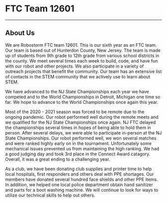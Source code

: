 # FTC Team 12601
---

## About Us

We are Robostorm FTC team 12601. This is our sixth year as an FTC team. Our team is based out of Hunterdon County, New Jersey. The team is made up of students from 9th grade to 12th grade from various school districts in the county. We meet several times each week to build, code, and have fun with our robot and other projects. We also participate in a variety of outreach projects that benefit the community. Our team has an extensive list of contacts in the STEM community that we actively use to learn about STEM. 

We have advanced to the NJ State Championships each year we have competed and to the World Championships in Detroit, Michigan one time so far.  We hope to advance to the World Championships once again this year.

Most of the 2020 - 2021 season was forced to be remote due to the ongoing pandemic. Our robot performed well during the remote meets and we qualified for the NJ State Championships once again. NJ FTC delayed the championships several times in hopes of being able to hold them in person. After several delays, we were able to participate in-person at the NJ State Championships. Our robot performed well, we won several matches and were ranked highly early on in the tournament. Unfortunately some mechanical issues prevented us from maintaining the high ranking. We had a good judging day and took 3rd place in the Connect Award catagory. Overall, it was a great ending to a challenging year.  

As a club, we have been donating club supplies and printer time to help local hospitals, first responders and others deal with PPE shortages. Our members have donated several hundred face shields and other PPE items. In addition, we helped one local police department obtain hand sanitizer and parts for a boot washing machine. We will continue to look for ways to utilize our technical skills to help out others.
